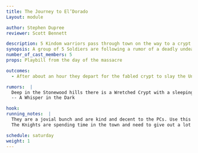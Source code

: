 ```yaml
---
title: The Journey to El’Dorado
Layout: module

author: Stephen Dupree
reviewer: Scott Bennett

description: 5 Kindom warriors pass through town on the way to a crypt that they heard about. While they are town, they tell tales of the surrounding countryside before venturing into the crypt.
synopsis: A group of 5 Soldiers are following a rumor of a deadly undead crypt. They explain that they are hunting some high powered undead in the region but tell the PCs that they are well suited for this danger. They do not want any PCs to come with them, they are confident they can handle any issues that arise. They also refuse to stay to deal with the “Orc Situation” having undead to deal with which serve a far greater threat to the kingdom than some measly Orcs. 
number_of_cast_members: 5 
props: Playbill from the day of the massacre 

outcomes: 
  - After about an hour they depart for the fabled crypt to slay the Undead.

rumors:  | 
  Deep in the Stonewood hills there is a Wretched Crypt with a sleeping undead. This undead is dangerous but not if you take the proper precautions. His weakness is simply the primary color, yellow. If you prominently wear this into his crypt and do not bring any perishable food, you will not wake him, and while he slumbers, he will fall quickly to your blade.
  -- A Whisper in the Dark

hook: 
running_notes:  |
  They are a jovial bunch and are kind and decent to the PCs. Use this as a chance for NPC’s to take a break from fighting and get some food, and socialize. 
  The Knights are spending time in the town and need to give out a lot of lore about the setting. This is a chance to really describe the area beyond the town. 

schedule: saturday
weight: 1
---
```


